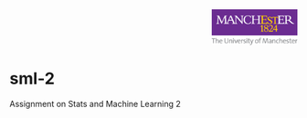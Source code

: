 <div align="right">
  <img src="./images/logo.png" alt="Logo" width="150">
</div>

# sml-2
Assignment on Stats and Machine Learning 2
